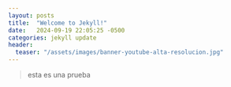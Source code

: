 ```yaml
---
layout: posts
title:  "Welcome to Jekyll!"
date:   2024-09-19 22:05:25 -0500
categories: jekyll update
header:
  teaser: "/assets/images/banner-youtube-alta-resolucion.jpg"
---
```

 > esta es una prueba

[jekyll-docs]: https://jekyllrb.com/docs/home/chalo
[jekyll-gh]:   https://github.com/jekyll/jekyll
[jekyll-talk]: https://talk.jekyllrb.com/
